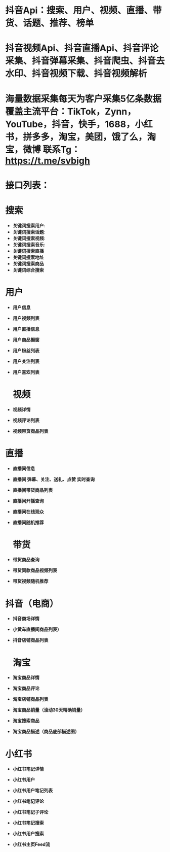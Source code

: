# 抖音Api：搜索、用户、视频、直播、带货、话题、推荐、榜单

# 抖音视频Api、抖音直播Api、抖音评论采集、抖音弹幕采集、抖音爬虫、抖音去水印、抖音视频下载、抖音视频解析

# 海量数据采集每天为客户采集5亿条数据覆盖主流平台：TikTok，Zynn，YouTube，抖音，快手，1688，小红书，拼多多，淘宝，美团，饿了么，淘宝，微博 联系Tg：https://t.me/svbigh

# 接口列表：

# 搜索

- **关键词搜索用户**:
- **关键词搜索话题**:
- **关键词搜索视频**:
- **关键词搜索音乐**:
- **关键词搜索直播**
- **关键词搜索地址**
- **关键词搜索商品**
- **关键词综合搜索**

 # 用户

- **用户信息**
- **用户视频列表**
- **用户直播信息**
- **用户商品橱窗**
- **用户粉丝列表**
- **用户关注列表**
- **用户喜欢列表**

   # 视频

- **视频详情**
- **视频评论列表**
- **视频带货商品列表**

# 直播

- **直播间信息**
- **直播间 弹幕、关注、送礼、点赞 实时查询**
- **直播间带货商品列表**
- **直播间开播查询**
- **直播间在线观众**
- **直播间随机推荐**

  # 带货

- **带货商品查询**
- **带货同款商品视频列表**
- **带货视频随机推荐**

 # 抖音（电商）

 - **抖音商场详情**
 - **小黄车直播间商品列表）**
 - **抖音店铺商品列表**

   # 淘宝

- **淘宝商品详情**

- **淘宝商品评论**

- **淘宝店铺商品列表**

- **淘宝商品销量（滚动30天精确销量）**

- **淘宝搜索商品**

- **淘宝商品描述（商品底部描述图）**



# 小红书


- **小红书笔记详情**

- **小红书用户**

- **小红书用户笔记列表**

- **小红书笔记评论**

- **小红书笔记子评论**

- **小红书笔记搜索**

- **小红书用户搜索**

- **小红书主页Feed流**

 
